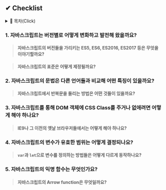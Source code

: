 ## ✔ Checklist

<details>
<summary>📄 목차(Click)</summary>

　　⭐ [자바스크립트 버전별 변화](#1-자바스크립트는-버전별로-어떻게-변화하고-발전해-왔을까요)<br>
　　　　　▫ [자바스크립트 버전](#자바스크립트의-버전들을-가리키는-es5-es6-es2016-es2017-등은-무엇을-이야기할까요)<br>
　　　　　▫ [자바스크립트 표준](#자바스크립트의-표준은-어떻게-제정될까요)<br>
　　⭐ [자바스크립트 문법](#2-자바스크립트의-문법은-다른-언어들과-비교해-어떤-특징이-있을까요)<br>
　　　　　▫ [자바스크립트 반복문](#자바스크립트에서-반복문을-돌리는-방법은-어떤-것들이-있을까요)<br>
　　⭐ [자바스크립트 DOM객체 CSS Class](#3-자바스크립트를-통해-dom-객체에-css-class를-주거나-없애려면-어떻게-해야-하나요)<br>
　　　　　▫ [옛날 브라우저](#ie9나-그-이전의-옛날-브라우저들에서는-어떻게-해야-하나요)<br>
　　⭐ [자바스크립트 변수의 유효범위](#4-자바스크립트의-변수가-유효한-범위는-어떻게-결정되나요)<br>
　　　　　▫ [자바스크립트 변수 정의](#var과-let으로-변수를-정의하는-방법들은-어떻게-다르게-동작하나요)<br>
　　⭐ [자바스크립트의 익명함수](#5-자바스크립트의-익명-함수는-무엇인가요)<br>
　　　　　▫ [Qrrow function](#자바스크립트의-arrow-function은-무엇일까요)<br>
</details>

### **1. 자바스크립트는 버전별로 어떻게 변화하고 발전해 왔을까요?**
> #### **자바스크립트의 버전들을 가리키는 ES5, ES6, ES2016, ES2017 등은 무엇을 이야기할까요?**

> #### **자바스크립트의 표준은 어떻게 제정될까요?**



### **2. 자바스크립트의 문법은 다른 언어들과 비교해 어떤 특징이 있을까요?**

> #### **자바스크립트에서 반복문을 돌리는 방법은 어떤 것들이 있을까요?**




### **3. 자바스크립트를 통해 DOM 객체에 CSS Class를 주거나 없애려면 어떻게 해야 하나요?**

> #### **IE9나 그 이전의 옛날 브라우저들에서는 어떻게 해야 하나요?**




### **4. 자바스크립트의 변수가 유효한 범위는 어떻게 결정되나요?**

> #### **`var`과 `let`으로 변수를 정의하는 방법들은 어떻게 다르게 동작하나요?**




### **5. 자바스크립트의 익명 함수는 무엇인가요?**

> #### **자바스크립트의 Arrow function은 무엇일까요?**